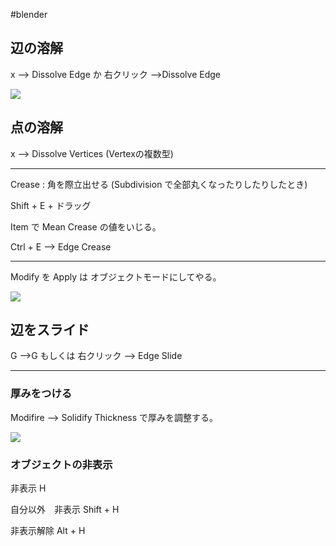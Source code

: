 #blender 

## 辺の溶解

 x  —> Dissolve Edge   か  右クリック —>Dissolve Edge
 
 ![](image-kmyfulyk.png)
 
## 点の溶解

x —> Dissolve Vertices (Vertexの複数型)

---
Crease   :  角を際立出せる (Subdivision で全部丸くなったりしたりしたとき)

Shift + E + ドラッグ

Item で Mean Crease の値をいじる。

Ctrl + E —> Edge Crease

---

Modify を Apply は オブジェクトモードにしてやる。

![](image-kmyfwekc.png)

## 辺をスライド

G —>G    もしくは 右クリック —> Edge Slide

---

### 厚みをつける

Modifire —> Solidify      Thickness で厚みを調整する。

![](image-kmyfy8kp.png)

### オブジェクトの非表示

非表示  H

自分以外　非表示  Shift + H

非表示解除   Alt + H
